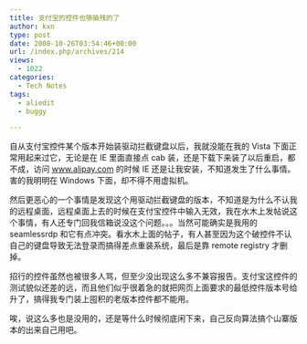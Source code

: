 ```yaml
---
title: 支付宝的控件也够脑残的了
author: kxn
type: post
date: 2008-10-26T03:54:46+00:00
url: /index.php/archives/214
views:
  - 1022
categories:
  - Tech Notes
tags:
  - aliedit
  - buggy

---
```

自从支付宝控件某个版本开始装驱动拦截键盘以后，我就没能在我的 Vista 下面正常用起来过它，无论是在 IE 里面直接点 cab 装，还是下载下来装了以后重启，都不成，访问 www.alipay.com 的时候 IE 还是让我安装，不知道发生了什么事情。害的我明明在 Windows 下面，却不得不用虚拟机。

然后更恶心的一个事情是发现这个用驱动拦截键盘的版本，不知道是为什么不认我的远程桌面，远程桌面上去的时候在支付宝控件中输入无效，我在水木上发帖说这个事情，有人还专门回我信箱说没这个问题。。。当然可能确实是我用的 seamlessrdp 和它有点冲突。看水木上面的帖子，有人甚至因为这个破控件不认自己的键盘导致无法登录而搞得差点重装系统，最后是靠 remote registry 才删掉。

招行的控件虽然也被很多人骂，但至少没出现这么多不兼容报告。支付宝这控件的测试貌似还差的远，而且他们似乎很着急的就把网页上面要求的最低控件版本号给升了，搞得我专门装上囤积的老版本控件都不能用。

唉，说这么多也是没用的，还是等什么时候彻底闲下来，自己反向算法搞个山寨版本的出来自己用吧。